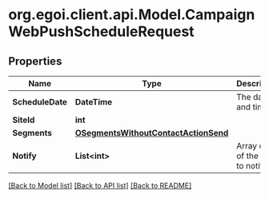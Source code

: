 
# org.egoi.client.api.Model.CampaignWebPushScheduleRequest

## Properties

Name | Type | Description | Notes
------------ | ------------- | ------------- | -------------
**ScheduleDate** | **DateTime** | The date and time | [optional] 
**SiteId** | **int** |  | 
**Segments** | [**OSegmentsWithoutContactActionSend**](OSegmentsWithoutContactActionSend.md) |  | 
**Notify** | **List&lt;int&gt;** | Array of IDs of the users to notify | [optional] 

[[Back to Model list]](../README.md#documentation-for-models)
[[Back to API list]](../README.md#documentation-for-api-endpoints)
[[Back to README]](../README.md)

